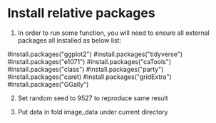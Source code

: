 # Install relative packages

1. In order to run some function, you will need to ensure all external packages all installed as below list:

#install.packages("ggplot2")
#install.packages("tidyverse")
#install.packages("e1071")
#install.packages("caTools")
#install.packages("class")
#install.packages("party")
#install.packages("caret)
#install.packages("gridExtra")
#install.packages("GGally")

2. Set random seed to 9527 to reproduce same result

3. Put data in fold image_data under current directory


